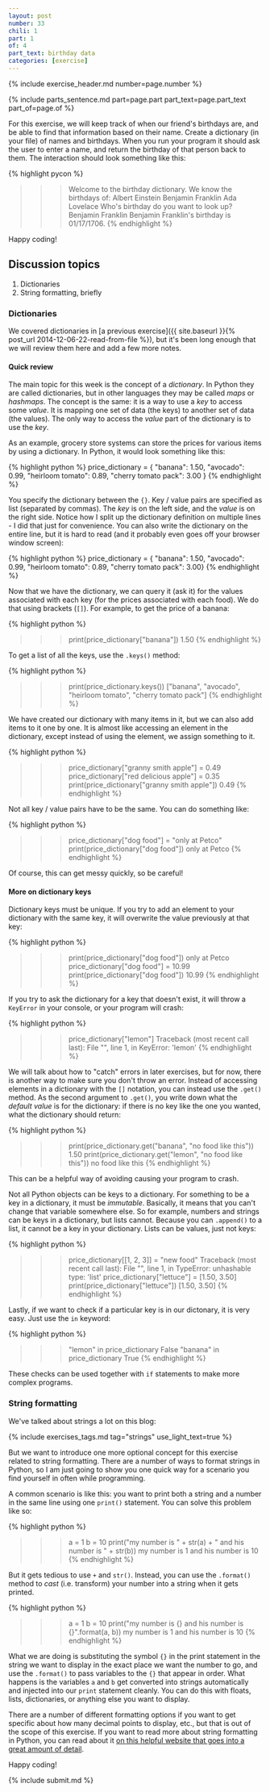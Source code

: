 ```yaml
---
layout: post
number: 33
chili: 1
part: 1
of: 4
part_text: birthday data
categories: [exercise]
---
```


{% include exercise_header.md number=page.number %}

{% include parts_sentence.md part=page.part part_text=page.part_text part_of=page.of %}

For this exercise, we will keep track of when our friend's birthdays are, and be able to find that information based on their name. Create a dictionary (in your file) of names and birthdays. When you run your program it should ask the user to enter a name, and return the birthday of that person back to them. The interaction should look something like this:

{% highlight pycon %}
>>> Welcome to the birthday dictionary. We know the birthdays of:
Albert Einstein
Benjamin Franklin
Ada Lovelace
>>> Who's birthday do you want to look up?
Benjamin Franklin
>>> Benjamin Franklin's birthday is 01/17/1706.
{% endhighlight %}

Happy coding!

## Discussion topics

1. Dictionaries
2. String formatting, briefly

### Dictionaries

We covered dictionaries in [a previous exercise]({{ site.baseurl }}{% post_url 2014-12-06-22-read-from-file %}), but it's been long enough that we will review them here and add a few more notes.

#### Quick review

The main topic for this week is the concept of a *dictionary*. In Python they are called dictionaries, but in other languages they may be called _maps_ or _hashmaps_. The concept is the same: it is a way to use a _key_ to access some _value_. It is mapping one set of data (the keys) to another set of data (the values). The only way to access the _value_ part of the dictionary is to use the _key_.

As an example, grocery store systems can store the prices for various items by using a dictionary. In Python, it would look something like this:

{% highlight python %}
price_dictionary = {
	"banana": 1.50,
	"avocado": 0.99,
	"heirloom tomato": 0.89,
	"cherry tomato pack": 3.00
}
{% endhighlight %}

You specify the dictionary between the `{}`. Key / value pairs are specified as list (separated by commas). The _key_ is on the left side, and the _value_ is on the right side. Notice how I split up the dictionary definition on multiple lines - I did that just for convenience. You can also write the dictionary on the entire line, but it is hard to read (and it probably even goes off your browser window screen):

{% highlight python %}
price_dictionary = {
	"banana": 1.50, "avocado": 0.99, "heirloom tomato": 0.89, "cherry tomato pack": 3.00}
{% endhighlight %}

Now that we have the dictionary, we can query it (ask it) for the values associated with each key (for the prices associated with each food). We do that using brackets (`[]`). For example, to get the price of a banana:

{% highlight python %}
>>> print(price_dictionary["banana"])
1.50
{% endhighlight %}

To get a list of all the keys, use the `.keys()` method:

{% highlight python %}
>>> print(price_dictionary.keys())
["banana", "avocado", "heirloom tomato", "cherry tomato pack"]
{% endhighlight %}

We have created our dictionary with many items in it, but we can also add items to it one by one. It is almost like accessing an element in the dictionary, except instead of using the element, we assign something to it.

{% highlight python %}
>>> price_dictionary["granny smith apple"] = 0.49
>>> price_dictionary["red delicious apple"] = 0.35
>>> print(price_dictionary["granny smith apple"])
0.49
{% endhighlight %}

Not all key / value pairs have to be the same. You can do something like:

{% highlight python %}
>>> price_dictionary["dog food"] = "only at Petco"
>>> print(price_dictionary["dog food"])
only at Petco
{% endhighlight %}

Of course, this can get messy quickly, so be careful!


#### More on dictionary keys

Dictionary keys must be unique. If you try to add an element to your dictionary with the same key, it will overwrite the value previously at that key:

{% highlight python %}
>>> print(price_dictionary["dog food"])
only at Petco
>>> price_dictionary["dog food"] = 10.99
>>> print(price_dictionary["dog food"])
10.99
{% endhighlight %}

If you try to ask the dictionary for a key that doesn't exist, it will throw a `KeyError` in your console, or your program will crash:

{% highlight python %}
>>> price_dictionary["lemon"]
Traceback (most recent call last):
  File "<stdin>", line 1, in <module>
KeyError: 'lemon'
{% endhighlight %}

We will talk about how to "catch" errors in later exercises, but for now, there is another way to make sure you don't throw an error. Instead of accessing elements in a dictionary with the `[]` notation, you can instead use the `.get()` method. As the second argument to `.get()`, you write down what the _default value_ is for the dictionary: if there is no key like the one you wanted, what the dictionary should return:

{% highlight python %}
>>> print(price_dictionary.get("banana", "no food like this"))
1.50
>>> print(price_dictionary.get("lemon", "no food like this"))
no food like this
{% endhighlight %}

This can be a helpful way of avoiding causing your program to crash.

Not all Python objects can be keys to a dictionary. For something to be a key in a dictionary, it must be _immutable_. Basically, it means that you can't change that variable somewhere else. So for example, numbers and strings can be keys in a dictionary, but lists cannot. Because you can `.append()` to a list, it cannot be a key in your dictionary. Lists can be values, just not keys:

{% highlight python %}
>>> price_dictionary[[1, 2, 3]] = "new food"
Traceback (most recent call last):
  File "<stdin>", line 1, in <module>
TypeError: unhashable type: 'list'
>>> price_dictionary["lettuce"] = [1.50, 3.50]
>>> print(price_dictionary["lettuce"])
[1.50, 3.50]
{% endhighlight %}

Lastly, if we want to check if a particular key is in our dictonary, it is very easy. Just use the `in` keyword:

{% highlight python %}
>>> "lemon" in price_dictionary
False
>>> "banana" in price_dictionary
True
{% endhighlight %}

These checks can be used together with `if` statements to make more complex programs.

### String formatting

We've talked about strings a lot on this blog:

{% include exercises_tags.md tag="strings" use_light_text=true %}

But we want to introduce one more optional concept for this exercise related to string formatting. There are a number of ways to format strings in Python, so I am just going to show you one quick way for a scenario you find yourself in often while programming.

A common scenario is like this: you want to print both a string and a number in the same line using one `print()` statement. You can solve this problem like so:

{% highlight python %}
>>> a = 1
>>> b = 10
>>> print("my number is " + str(a) + " and his number is " + str(b))
my number is 1 and his number is 10
{% endhighlight %}

But it gets tedious to use `+` and `str()`. Instead, you can use the `.format()` method to _cast_ (i.e. transform) your number into a string when it gets printed.

{% highlight python %}
>>> a = 1
>>> b = 10
>>> print("my number is {} and his number is {}".format(a, b))
my number is 1 and his number is 10
{% endhighlight %}

What we are doing is substituting the symbol `{}` in the print statement in the string we want to display in the exact place we want the number to go, and use the `.format()` to pass variables to the `{}` that appear in order. What happens is the variables `a` and `b` get converted into strings automatically and injected into our `print` statement cleanly. You can do this with floats, lists, dictionaries, or anything else you want to display.

There are a number of different formatting options if you want to get specific about how many decimal points to display, etc., but that is out of the scope of this exercise. If you want to read more about string formatting in Python, you can read about it [on this helpful website that goes into a great amount of detail](https://pyformat.info/).

Happy coding!

{% include submit.md %}